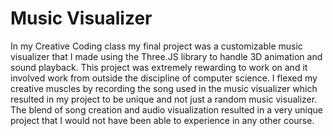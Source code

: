 # Music Visualizer
In my Creative Coding class my final project was a customizable music visualizer that I made using the Three.JS library to handle 3D animation and sound playback. This project was extremely rewarding to work on and it involved work from outside the discipline of computer science. I flexed my creative muscles by recording the song used in the music visualizer which resulted in my project to be unique and not just a random music visualizer. The blend of song creation and audio visualization resulted in a very unique project that I would not have been able to experience in any other course. 
